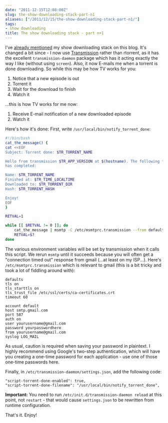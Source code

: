 ```yaml
---
date: "2011-12-15T12:08:00Z"
slug: the-show-downloading-stack-part-n1
aliases: ["/2011/12/15/the-show-downloading-stack-part-n1/"]
tags:
- show downloading
title: The show downloading stack - part n+1
---
```


I've [already mentioned][1] my show downloading stack on this blog. It's
changed a bit since - I now use [Transmission](http://transmission-bt.org/)
rather than rtorrent, as it has the excellent `transmission-daemon` package
which has it acting exactly the way I like (without using `screen`). Also, it
now E-mails me when a torrent is done downloading. So while this may be how TV
works for you:

[1]: /2009/09/05/my-show-downloading-stack

1. Notice that a new episode is out
2. Torrent it
3. Wait for the download to finish
4. Watch it

...this is how TV works for me now:

1. Receive E-mail notification of a new downloaded episode
2. Watch it

Here's how it's done: First, write `/usr/local/bin/notify_torrent_done`:

```bash
#!/bin/bash
cat_the_message() {
cat <<EOF
Subject: Torrent done: $TR_TORRENT_NAME

Hello from transmission $TR_APP_VERSION at $(hostname). The following torrent
has completed:

Name: $TR_TORRENT_NAME
Finished at: $TR_TIME_LOCALTIME
Downloaded to: $TR_TORRENT_DIR
Hash: $TR_TORRENT_HASH

Enjoy!
EOF
}

RETVAL=1

while [[ $RETVAL != 0 ]]; do
    cat_the_message | msmtp -C /etc/msmtprc.transmission --from default -t your@email.address
    RETVAL=$?
done
```

The various environment variables will be set by transmission when it calls
this script. We rerun `msmtp` until it succeeds because you will often get a
"connection timed out" response from gmail (...at least on my ISP...). Here's
`/etc/msmtprc.transmission` which is relevant to gmail (this is a bit tricky
and took a lot of fiddling around with):

```
defaults
tls on
tls_starttls on
tls_trust_file /etc/ssl/certs/ca-certificates.crt
timeout 60

account default
host smtp.gmail.com
port 587
auth on
user yourusername@gmail.com
password yourpasswordhere
from yourusername@gmail.com
syslog LOG_MAIL
```

As usual, caution is required when saving your password in plaintext. I highly
recommend using Google's two-step authentication, which will have you creating
a one-time password for each application - use one of those one-time passwords
here.

Finally, in `/etc/transmission-daemon/settings.json`, add the following code:

```
"script-torrent-done-enabled": true,
"script-torrent-done-filename": "/usr/local/bin/notify_torrent_done",
```


**Important:** You need to run `/etc/init.d/transmission-daemon reload` at
this point, not `restart` - that would cause `settings.json` to be
rewritten from runtime configuration.

That's it. Enjoy!
